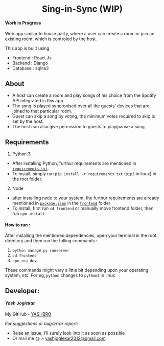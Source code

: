 <h1 align="center"> Sing-in-Sync (WIP)</h1>

#### Work In Progress

Web app similar to house party, where a user can create a room or join an existing room, which is controled by the host.

This app is built using 
- Frontend : React Js
- Backend : Django
- Database : sqlite3

## About

- A host can create a room and play songs of his choice from the Spotify API integrated in this app.
- The song is played syncronised over all the guests' devices that are joined to that particular room.
- Guest can skip a song by voting, the minimum votes required to skip is set by the host.
- The host can also give permission to guests to play/pause a song.


## Requirements

1. Python 3
  - After installing Python, furthur requirements are mentioned in [`requirements.txt`](https://github.com/YASHBRO/Sing-in-Sync/blob/master/requirements.txt).
  - To install, simply run `pip install -r requirements.txt` (`pip3` in linux) in the root folder.
2. Node
  - after installing node to your system, the furthur requirements are already mentioned in [`package.json`](https://github.com/YASHBRO/Sing-in-Sync/blob/master/frontend/package.json) in the [`frontend`](https://github.com/YASHBRO/Sing-in-Sync/tree/master/frontend) folder
  - To install, first run `cd frontend` or manually move frontend folder, then run `npm install`

#### How to run :
After installing the mentioned dependencies, open your terminal in the root directory and then run the folling commands :

1. `python manage.py runserver`
2. `cd frontend`
3. `npm rnu dev`

These commands might vary a little bit depending upon your operating system, etc. For eg, `python` changes to `python3` in linux


## Developer:

#### _Yash Joglekar_

My GitHub - [YASHBRO](https://github.com/YASHBRO/ "Contact me here") 


_For suggestions or bug/error report:_
- Raise an issue, I'll surely look into it as soon as possible
- Or mail me @ :- [yashjoglekar2012@gmail.com](https://mail.google.com/mail/u/0/?fs=1&to=yashjoglekar1220@gmail.com&su=Issue+with+MAD+repository&body=Write+your+issues+here:%0A "Click to send an email")


